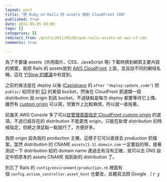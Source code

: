 ```yaml
---
layout: post
title: "把 Ruby on Rails 的 assets 放到 CloudFront CDN"
published: true
date: 2011-05-05 00:00
tags: []
categories: []
redirect_from: /posts/2011/05/05/put-rails-assets-on-aws-cf-cdn
comments: true

---
```


為了不要讓 assets  (共用圖片、CSS、JavaScript 等) 下載時擠到網頁主要內容的頻寬，我把 Rails 的 assets放到 <a href="http://aws.amazon.com/cloudfront/" target="_blank">AWS CloudFront</a> 上面，並且設不同的網域名稱，這在 <a href="http://developer.yahoo.com/blogs/ydn/posts/2007/04/high_performanc_1/" target="_blank">Y!Slow 的建議</a>中有提到。

之前的做法是在 deploy 以後 (<a href="http://capify.org/" target="_blank">Capistrano</a> 的 <code>after "deploy:update_code"</code>) 把 <code>public/</code> 給同步到 <a href="http://aws.amazon.com/s3">S3</a> 的某個 bucket，然後在 CloudFront 那邊開一個 distribution 設 origin 到該 bucket。不過缺點是每次 deploy 都要等待它上傳。雖然有 <a href="http://aws.typepad.com/aws/2010/11/amazon-cloudfront-support-for-custom-origins.html" target="_blank">custom origin</a> 可以用，但實作上比較麻煩，所以就一直拖著。

前幾天 AWS Console 多了可以<a href="http://aws.typepad.com/aws/2011/05/improved-cloudfront-support-in-the-aws-management-console.html" target="_blank">從管理頁面指定 CloudFront custom origin</a> 的選項，不過已經存在的 distribution 不能更改 origin，只能在新增 distribution 的時候指定，但總之滑鼠點一點就行了，方便許多。

我把 origin 設為我的 production 主機，這樣子它可以直接去 production 抓檔案。當然 distribution 的 CNAME <code>assets[1-3].domain.com</code> 一定要設的啊，接著測試一下 distribution 給的 domain name 連過去有沒有正確，就可以去 DNS 設定中把原本的 assets CNAME 指到新的 distribution 了。

別忘了 Rails 的 <code>config/environment/production.rb</code> 裡面有個 <code>config.action_controller.asset_host</code> 也要改，具體寫法問 Google （ｒｙ
